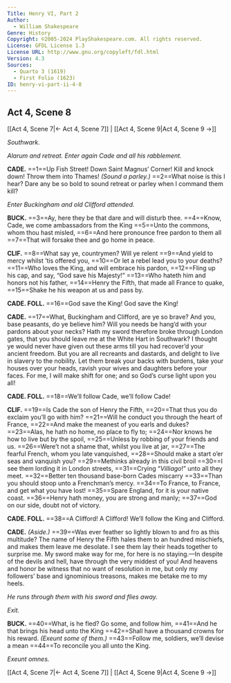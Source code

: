 ```yaml
---
Title: Henry VI, Part 2
Author: 
  - William Shakespeare
Genre: History
Copyright: ©2005-2024 PlayShakespeare.com. All rights reserved.
License: GFDL License 1.3
License URL: http://www.gnu.org/copyleft/fdl.html
Version: 4.3
Sources:
  - Quarto 3 (1619)
  - First Folio (1623)
ID: henry-vi-part-ii-4-8
---
```


## Act 4, Scene 8
[[Act 4, Scene 7|← Act 4, Scene 7]] | [[Act 4, Scene 9|Act 4, Scene 9 →]]

*Southwark.*

*Alarum and retreat. Enter again Cade and all his rabblement.*

**CADE.**
==1==Up Fish Street! Down Saint Magnus’ Corner! Kill and knock down! Throw them into Thames!
*(Sound a parley.)*
==2==What noise is this I hear? Dare any be so bold to sound retreat or parley when I command them kill?

*Enter Buckingham and old Clifford attended.*

**BUCK.**
==3==Ay, here they be that dare and will disturb thee.
==4==Know, Cade, we come ambassadors from the King
==5==Unto the commons, whom thou hast misled,
==6==And here pronounce free pardon to them all
==7==That will forsake thee and go home in peace.

**CLIF.**
==8==What say ye, countrymen? Will ye relent
==9==And yield to mercy whilst ’tis offered you,
==10==Or let a rebel lead you to your deaths?
==11==Who loves the King, and will embrace his pardon,
==12==Fling up his cap, and say, “God save his Majesty!”
==13==Who hateth him and honors not his father,
==14==Henry the Fifth, that made all France to quake,
==15==Shake he his weapon at us and pass by.

**CADE. FOLL.**
==16==God save the King! God save the King!

**CADE.**
==17==What, Buckingham and Clifford, are ye so brave? And you, base peasants, do ye believe him? Will you needs be hang’d with your pardons about your necks? Hath my sword therefore broke through London gates, that you should leave me at the White Hart in Southwark? I thought ye would never have given out these arms till you had recover’d your ancient freedom. But you are all recreants and dastards, and delight to live in slavery to the nobility. Let them break your backs with burdens, take your houses over your heads, ravish your wives and daughters before your faces. For me, I will make shift for one; and so God’s curse light upon you all!

**CADE. FOLL.**
==18==We’ll follow Cade, we’ll follow Cade!

**CLIF.**
==19==Is Cade the son of Henry the Fifth,
==20==That thus you do exclaim you’ll go with him?
==21==Will he conduct you through the heart of France,
==22==And make the meanest of you earls and dukes?
==23==Alas, he hath no home, no place to fly to;
==24==Nor knows he how to live but by the spoil,
==25==Unless by robbing of your friends and us.
==26==Were’t not a shame that, whilst you live at jar,
==27==The fearful French, whom you late vanquished,
==28==Should make a start o’er seas and vanquish you?
==29==Methinks already in this civil broil
==30==I see them lording it in London streets,
==31==Crying “*Villiago*!” unto all they meet.
==32==Better ten thousand base-born Cades miscarry
==33==Than you should stoop unto a Frenchman’s mercy.
==34==To France, to France, and get what you have lost!
==35==Spare England, for it is your native coast.
==36==Henry hath money, you are strong and manly;
==37==God on our side, doubt not of victory.

**CADE. FOLL.**
==38==A Clifford! A Clifford! We’ll follow the King and Clifford.

**CADE.**
*(Aside.)*
==39==Was ever feather so lightly blown to and fro as this multitude? The name of Henry the Fifth hales them to an hundred mischiefs, and makes them leave me desolate. I see them lay their heads together to surprise me. My sword make way for me, for here is no staying.—In despite of the devils and hell, have through the very middest of you! And heavens and honor be witness that no want of resolution in me, but only my followers’ base and ignominious treasons, makes me betake me to my heels.

*He runs through them with his sword and flies away.*

*Exit.*

**BUCK.**
==40==What, is he fled? Go some, and follow him,
==41==And he that brings his head unto the King
==42==Shall have a thousand crowns for his reward.
*(Exeunt some of them.)*
==43==Follow me, soldiers, we’ll devise a mean
==44==To reconcile you all unto the King.

*Exeunt omnes.*

[[Act 4, Scene 7|← Act 4, Scene 7]] | [[Act 4, Scene 9|Act 4, Scene 9 →]]